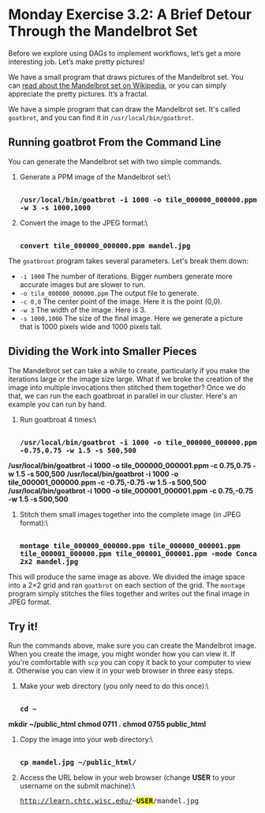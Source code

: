 <style type="text/css"> pre em { font-style: normal; background-color: yellow; } pre strong { font-style: normal; font-weight: bold; color: \#008; } </style>

Monday Exercise 3.2: A Brief Detour Through the Mandelbrot Set
==============================================================

Before we explore using DAGs to implement workflows, let’s get a more interesting job. Let’s make pretty pictures!

We have a small program that draws pictures of the Mandelbrot set. You can [read about the Mandelbrot set on Wikipedia](https://en.wikipedia.org/wiki/Mandelbrot_set), or you can simply appreciate the pretty pictures. It’s a fractal.

We have a simple program that can draw the Mandelbrot set. It's called `goatbrot`, and you can find it in `/usr/local/bin/goatbrot`.

Running goatbrot From the Command Line
--------------------------------------

You can generate the Mandelbrot set with two simple commands.

1.  Generate a PPM image of the Mandelbrot set:\\ <pre class="screen"><span class="twiki-macro UCL_PROMPT_SHORT"></span> **/usr/local/bin/goatbrot -i 1000 -o tile\_000000\_000000.ppm -c 0,0 -w 3 -s 1000,1000**</pre>
2.  Convert the image to the JPEG format:\\ <pre class="screen"><span class="twiki-macro UCL_PROMPT_SHORT"></span> **convert tile\_000000\_000000.ppm mandel.jpg**</pre>

The `goatbroat` program takes several parameters. Let's break them down:

-   `-i 1000` The number of iterations. Bigger numbers generate more accurate images but are slower to run.
-   `-o tile_000000_000000.ppm` The output file to generate.
-   `-c 0,0` The center point of the image. Here it is the point (0,0).
-   `-w 3` The width of the image. Here is 3.
-   `-s 1000,1000` The size of the final image. Here we generate a picture that is 1000 pixels wide and 1000 pixels tall.

Dividing the Work into Smaller Pieces
-------------------------------------

The Mandelbrot set can take a while to create, particularly if you make the iterations large or the image size large. What if we broke the creation of the image into multiple invocations then stitched them together? Once we do that, we can run the each goatbroat in parallel in our cluster. Here's an example you can run by hand.

1.  Run goatbroat 4 times:\\ <pre class="screen"><span class="twiki-macro UCL_PROMPT_SHORT"></span> **/usr/local/bin/goatbrot -i 1000 -o tile\_000000\_000000.ppm -c -0.75,0.75 -w 1.5 -s 500,500**

<span class="twiki-macro UCL_PROMPT_SHORT"></span> **/usr/local/bin/goatbrot -i 1000 -o tile\_000000\_000001.ppm -c 0.75,0.75 -w 1.5 -s 500,500** <span class="twiki-macro UCL_PROMPT_SHORT"></span> **/usr/local/bin/goatbrot -i 1000 -o tile\_000001\_000000.ppm -c -0.75,-0.75 -w 1.5 -s 500,500** <span class="twiki-macro UCL_PROMPT_SHORT"></span> **/usr/local/bin/goatbrot -i 1000 -o tile\_000001\_000001.ppm -c 0.75,-0.75 -w 1.5 -s 500,500**</pre>

1.  Stitch them small images together into the complete image (in JPEG format):\\ <pre class="screen"><span class="twiki-macro UCL_PROMPT_SHORT"></span> **montage tile\_000000\_000000.ppm tile\_000000\_000001.ppm tile\_000001\_000000.ppm tile\_000001\_000001.ppm -mode Concatenate -tile 2x2 mandel.jpg**</pre>

This will produce the same image as above. We divided the image space into a 2×2 grid and ran `goatbrot` on each section of the grid. The `montage` program simply stitches the files together and writes out the final image in JPEG format.

Try it!
-------

Run the commands above, make sure you can create the Mandelbrot image. When you create the image, you might wonder how you can view it. If you're comfortable with `scp` you can copy it back to your computer to view it. Otherwise you can view it in your web browser in three easy steps.

1.  Make your web directory (you only need to do this once):\\ <pre class="screen"><span class="twiki-macro UCL_PROMPT_SHORT"></span> **cd ~**

<span class="twiki-macro UCL_PROMPT_SHORT"></span> **mkdir ~/public\_html** <span class="twiki-macro UCL_PROMPT_SHORT"></span> **chmod 0711 .** <span class="twiki-macro UCL_PROMPT_SHORT"></span> **chmod 0755 public\_html**</pre>

1.  Copy the image into your web directory:\\ <pre class="screen"><span class="twiki-macro UCL_PROMPT_SHORT"></span> **cp mandel.jpg ~/public\_html/**</pre>
2.  Access the URL below in your web browser (change **USER** to your username on the submit machine):\\ <pre class="file"><http://learn.chtc.wisc.edu/>~***USER***/mandel.jpg</pre>


